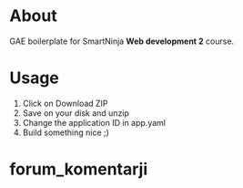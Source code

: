 # About

GAE boilerplate for SmartNinja **Web development 2** course.

# Usage

1. Click on Download ZIP
2. Save on your disk and unzip
3. Change the application ID in app.yaml
4. Build something nice ;)
# forum_komentarji
